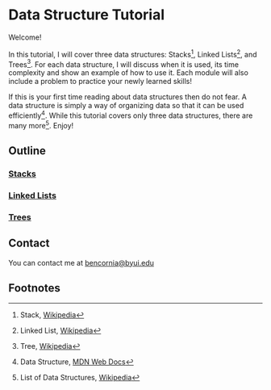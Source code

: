 # Data Structure Tutorial
Welcome!

In this tutorial, I will cover three data structures: Stacks[^1], Linked Lists[^2], and Trees[^3]. For each data structure, I will discuss when it is used, its time complexity and show an example of how to use it. Each module will also include a problem to practice your newly learned skills!

If this is your first time reading about data structures then do not fear. A data structure is simply a way of organizing data so that it can be used efficiently[^4]. While this tutorial covers only three data structures, there are many more[^5]. Enjoy!
## Outline

### [Stacks]()
### [Linked Lists]()
### [Trees](final-project\trees\trees.md) 

## Contact
You can contact me at bencornia@byui.edu

## Footnotes
[^1]: Stack, [Wikipedia](https://en.wikipedia.org/wiki/Stack_(abstract_data_type))
[^2]: Linked List, [Wikipedia](https://en.wikipedia.org/wiki/Linked_list)
[^3]: Tree, [Wikipedia](https://en.wikipedia.org/wiki/Tree_(data_structure))
[^4]: Data Structure, [MDN Web Docs](https://developer.mozilla.org/en-US/docs/Glossary/Data_structure)
[^5]: List of Data Structures, [Wikipedia](https://en.wikipedia.org/wiki/List_of_data_structures)